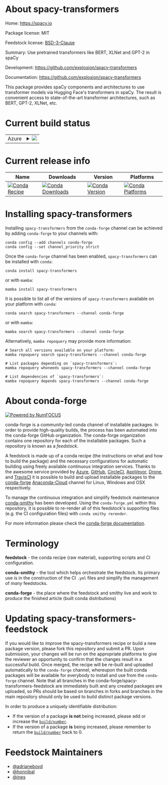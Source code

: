 About spacy-transformers
========================

Home: https://spacy.io

Package license: MIT

Feedstock license: [BSD-3-Clause](https://github.com/conda-forge/spacy-transformers-feedstock/blob/main/LICENSE.txt)

Summary: Use pretrained transformers like BERT, XLNet and GPT-2 in spaCy

Development: https://github.com/explosion/spacy-transformers

Documentation: https://github.com/explosion/spacy-transformers

This package provides spaCy components and architectures to use transformer
models via Hugging Face's transformers in spaCy. The result is convenient
access to state-of-the-art transformer architectures, such as BERT, GPT-2,
XLNet, etc.


Current build status
====================


<table>
    
  <tr>
    <td>Azure</td>
    <td>
      <details>
        <summary>
          <a href="https://dev.azure.com/conda-forge/feedstock-builds/_build/latest?definitionId=14591&branchName=main">
            <img src="https://dev.azure.com/conda-forge/feedstock-builds/_apis/build/status/spacy-transformers-feedstock?branchName=main">
          </a>
        </summary>
        <table>
          <thead><tr><th>Variant</th><th>Status</th></tr></thead>
          <tbody><tr>
              <td>linux_64_numpy1.20python3.8.____cpython</td>
              <td>
                <a href="https://dev.azure.com/conda-forge/feedstock-builds/_build/latest?definitionId=14591&branchName=main">
                  <img src="https://dev.azure.com/conda-forge/feedstock-builds/_apis/build/status/spacy-transformers-feedstock?branchName=main&jobName=linux&configuration=linux%20linux_64_numpy1.20python3.8.____cpython" alt="variant">
                </a>
              </td>
            </tr><tr>
              <td>linux_64_numpy1.20python3.9.____cpython</td>
              <td>
                <a href="https://dev.azure.com/conda-forge/feedstock-builds/_build/latest?definitionId=14591&branchName=main">
                  <img src="https://dev.azure.com/conda-forge/feedstock-builds/_apis/build/status/spacy-transformers-feedstock?branchName=main&jobName=linux&configuration=linux%20linux_64_numpy1.20python3.9.____cpython" alt="variant">
                </a>
              </td>
            </tr><tr>
              <td>linux_64_numpy1.21python3.10.____cpython</td>
              <td>
                <a href="https://dev.azure.com/conda-forge/feedstock-builds/_build/latest?definitionId=14591&branchName=main">
                  <img src="https://dev.azure.com/conda-forge/feedstock-builds/_apis/build/status/spacy-transformers-feedstock?branchName=main&jobName=linux&configuration=linux%20linux_64_numpy1.21python3.10.____cpython" alt="variant">
                </a>
              </td>
            </tr><tr>
              <td>linux_64_numpy1.23python3.11.____cpython</td>
              <td>
                <a href="https://dev.azure.com/conda-forge/feedstock-builds/_build/latest?definitionId=14591&branchName=main">
                  <img src="https://dev.azure.com/conda-forge/feedstock-builds/_apis/build/status/spacy-transformers-feedstock?branchName=main&jobName=linux&configuration=linux%20linux_64_numpy1.23python3.11.____cpython" alt="variant">
                </a>
              </td>
            </tr><tr>
              <td>osx_64_numpy1.20python3.8.____cpython</td>
              <td>
                <a href="https://dev.azure.com/conda-forge/feedstock-builds/_build/latest?definitionId=14591&branchName=main">
                  <img src="https://dev.azure.com/conda-forge/feedstock-builds/_apis/build/status/spacy-transformers-feedstock?branchName=main&jobName=osx&configuration=osx%20osx_64_numpy1.20python3.8.____cpython" alt="variant">
                </a>
              </td>
            </tr><tr>
              <td>osx_64_numpy1.20python3.9.____cpython</td>
              <td>
                <a href="https://dev.azure.com/conda-forge/feedstock-builds/_build/latest?definitionId=14591&branchName=main">
                  <img src="https://dev.azure.com/conda-forge/feedstock-builds/_apis/build/status/spacy-transformers-feedstock?branchName=main&jobName=osx&configuration=osx%20osx_64_numpy1.20python3.9.____cpython" alt="variant">
                </a>
              </td>
            </tr><tr>
              <td>osx_64_numpy1.21python3.10.____cpython</td>
              <td>
                <a href="https://dev.azure.com/conda-forge/feedstock-builds/_build/latest?definitionId=14591&branchName=main">
                  <img src="https://dev.azure.com/conda-forge/feedstock-builds/_apis/build/status/spacy-transformers-feedstock?branchName=main&jobName=osx&configuration=osx%20osx_64_numpy1.21python3.10.____cpython" alt="variant">
                </a>
              </td>
            </tr><tr>
              <td>osx_64_numpy1.23python3.11.____cpython</td>
              <td>
                <a href="https://dev.azure.com/conda-forge/feedstock-builds/_build/latest?definitionId=14591&branchName=main">
                  <img src="https://dev.azure.com/conda-forge/feedstock-builds/_apis/build/status/spacy-transformers-feedstock?branchName=main&jobName=osx&configuration=osx%20osx_64_numpy1.23python3.11.____cpython" alt="variant">
                </a>
              </td>
            </tr>
          </tbody>
        </table>
      </details>
    </td>
  </tr>
</table>

Current release info
====================

| Name | Downloads | Version | Platforms |
| --- | --- | --- | --- |
| [![Conda Recipe](https://img.shields.io/badge/recipe-spacy--transformers-green.svg)](https://anaconda.org/conda-forge/spacy-transformers) | [![Conda Downloads](https://img.shields.io/conda/dn/conda-forge/spacy-transformers.svg)](https://anaconda.org/conda-forge/spacy-transformers) | [![Conda Version](https://img.shields.io/conda/vn/conda-forge/spacy-transformers.svg)](https://anaconda.org/conda-forge/spacy-transformers) | [![Conda Platforms](https://img.shields.io/conda/pn/conda-forge/spacy-transformers.svg)](https://anaconda.org/conda-forge/spacy-transformers) |

Installing spacy-transformers
=============================

Installing `spacy-transformers` from the `conda-forge` channel can be achieved by adding `conda-forge` to your channels with:

```
conda config --add channels conda-forge
conda config --set channel_priority strict
```

Once the `conda-forge` channel has been enabled, `spacy-transformers` can be installed with `conda`:

```
conda install spacy-transformers
```

or with `mamba`:

```
mamba install spacy-transformers
```

It is possible to list all of the versions of `spacy-transformers` available on your platform with `conda`:

```
conda search spacy-transformers --channel conda-forge
```

or with `mamba`:

```
mamba search spacy-transformers --channel conda-forge
```

Alternatively, `mamba repoquery` may provide more information:

```
# Search all versions available on your platform:
mamba repoquery search spacy-transformers --channel conda-forge

# List packages depending on `spacy-transformers`:
mamba repoquery whoneeds spacy-transformers --channel conda-forge

# List dependencies of `spacy-transformers`:
mamba repoquery depends spacy-transformers --channel conda-forge
```


About conda-forge
=================

[![Powered by
NumFOCUS](https://img.shields.io/badge/powered%20by-NumFOCUS-orange.svg?style=flat&colorA=E1523D&colorB=007D8A)](https://numfocus.org)

conda-forge is a community-led conda channel of installable packages.
In order to provide high-quality builds, the process has been automated into the
conda-forge GitHub organization. The conda-forge organization contains one repository
for each of the installable packages. Such a repository is known as a *feedstock*.

A feedstock is made up of a conda recipe (the instructions on what and how to build
the package) and the necessary configurations for automatic building using freely
available continuous integration services. Thanks to the awesome service provided by
[Azure](https://azure.microsoft.com/en-us/services/devops/), [GitHub](https://github.com/),
[CircleCI](https://circleci.com/), [AppVeyor](https://www.appveyor.com/),
[Drone](https://cloud.drone.io/welcome), and [TravisCI](https://travis-ci.com/)
it is possible to build and upload installable packages to the
[conda-forge](https://anaconda.org/conda-forge) [Anaconda-Cloud](https://anaconda.org/)
channel for Linux, Windows and OSX respectively.

To manage the continuous integration and simplify feedstock maintenance
[conda-smithy](https://github.com/conda-forge/conda-smithy) has been developed.
Using the ``conda-forge.yml`` within this repository, it is possible to re-render all of
this feedstock's supporting files (e.g. the CI configuration files) with ``conda smithy rerender``.

For more information please check the [conda-forge documentation](https://conda-forge.org/docs/).

Terminology
===========

**feedstock** - the conda recipe (raw material), supporting scripts and CI configuration.

**conda-smithy** - the tool which helps orchestrate the feedstock.
                   Its primary use is in the construction of the CI ``.yml`` files
                   and simplify the management of *many* feedstocks.

**conda-forge** - the place where the feedstock and smithy live and work to
                  produce the finished article (built conda distributions)


Updating spacy-transformers-feedstock
=====================================

If you would like to improve the spacy-transformers recipe or build a new
package version, please fork this repository and submit a PR. Upon submission,
your changes will be run on the appropriate platforms to give the reviewer an
opportunity to confirm that the changes result in a successful build. Once
merged, the recipe will be re-built and uploaded automatically to the
`conda-forge` channel, whereupon the built conda packages will be available for
everybody to install and use from the `conda-forge` channel.
Note that all branches in the conda-forge/spacy-transformers-feedstock are
immediately built and any created packages are uploaded, so PRs should be based
on branches in forks and branches in the main repository should only be used to
build distinct package versions.

In order to produce a uniquely identifiable distribution:
 * If the version of a package **is not** being increased, please add or increase
   the [``build/number``](https://docs.conda.io/projects/conda-build/en/latest/resources/define-metadata.html#build-number-and-string).
 * If the version of a package **is** being increased, please remember to return
   the [``build/number``](https://docs.conda.io/projects/conda-build/en/latest/resources/define-metadata.html#build-number-and-string)
   back to 0.

Feedstock Maintainers
=====================

* [@adrianeboyd](https://github.com/adrianeboyd/)
* [@honnibal](https://github.com/honnibal/)
* [@ines](https://github.com/ines/)

